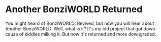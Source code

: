 # Another BonziWORLD Returned

You might heard of BonziWORLD: Revived, but now you will hear about Another BonziWORLD. Well, what is it? It's my old project that got down cause of kiddies milking it. But now it's returned and more downgraded.
